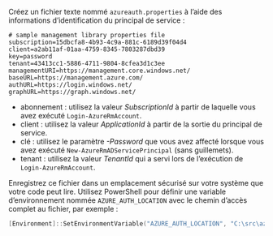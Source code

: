 Créez un fichier texte nommé `azureauth.properties` à l’aide des informations d’identification du principal de service :

```plaintext
# sample management library properties file
subscription=15dbcfa8-4b93-4c9a-881c-6189d39f04d4
client=a2ab11af-01aa-4759-8345-7803287dbd39
key=password
tenant=43413cc1-5886-4711-9804-8cfea3d1c3ee
managementURI=https://management.core.windows.net/
baseURL=https://management.azure.com/
authURL=https://login.windows.net/
graphURL=https://graph.windows.net/
```

- abonnement : utilisez la valeur *SubscriptionId* à partir de laquelle vous avez exécuté `Login-AzureRmAccount`.
- client : utilisez la valeur *ApplicationId* à partir de la sortie du principal de service.
- clé : utilisez le paramètre *-Password* que vous avez affecté lorsque vous avez exécuté `New-AzureRmADServicePrincipal` (sans guillemets).
- tenant : utilisez la valeur *TenantId* qui a servi lors de l’exécution de `Login-AzureRmAccount`.

Enregistrez ce fichier dans un emplacement sécurisé sur votre système que votre code peut lire. Utilisez PowerShell pour définir une variable d’environnement nommée `AZURE_AUTH_LOCATION` avec le chemin d’accès complet au fichier, par exemple :

```powershell
[Environment]::SetEnvironmentVariable("AZURE_AUTH_LOCATION", "C:\src\azureauth.properties", "User")
```
